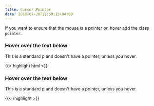```yaml
---
title: Cursor Pointer
date: 2018-07-20T12:59:15-04:00
---
```

If you want to ensure that the mouse is a pointer on hover add the class `pointer`.

<div class="pui-card">
    <h3>Hover over the text below</h3>
    <p class="pointer">This is a standard p and doesn't have a pointer, unless you hover.</p>
</div>

<div class="mt-3 mb-4">
{{< highlight html >}}
<div class="pui-card">
    <h3>Hover over the text below</h3>
    <p class="pointer">This is a standard p and doesn't have a pointer, unless you hover.</p>
</div>
{{< /highlight >}}
</div>
